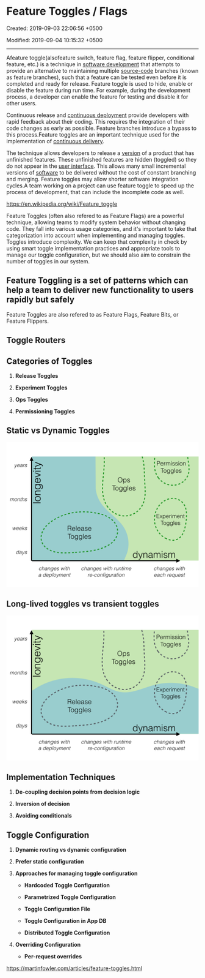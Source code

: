 # Feature Toggles / Flags

Created: 2019-09-03 22:06:56 +0500

Modified: 2019-09-04 10:15:32 +0500

---

Afeature toggle(alsofeature switch, feature flag, feature flipper, conditional feature, etc.) is a technique in [software development](https://en.wikipedia.org/wiki/Software_development) that attempts to provide an alternative to maintaining multiple [source-code](https://en.wikipedia.org/wiki/Source_code) branches (known as feature branches), such that a feature can be tested even before it is completed and ready for release. Feature toggle is used to hide, enable or disable the feature during run time. For example, during the development process, a developer can enable the feature for testing and disable it for other users.

Continuous release and [continuous deployment](https://en.wikipedia.org/wiki/Continuous_deployment) provide developers with rapid feedback about their coding. This requires the integration of their code changes as early as possible. Feature branches introduce a bypass to this process.Feature toggles are an important technique used for the implementation of [continuous delivery](https://en.wikipedia.org/wiki/Continuous_delivery).

The technique allows developers to release a [version](https://en.wikipedia.org/wiki/Software_versioning) of a product that has unfinished features. These unfinished features are hidden (toggled) so they do not appear in the [user interface](https://en.wikipedia.org/wiki/User_interface). This allows many small incremental versions of [software](https://en.wikipedia.org/wiki/Software) to be delivered without the cost of constant branching and merging. Feature toggles may allow shorter software integration cycles.A team working on a project can use feature toggle to speed up the process of development, that can include the incomplete code as well.

<https://en.wikipedia.org/wiki/Feature_toggle>

Feature Toggles (often also refered to as Feature Flags) are a powerful technique, allowing teams to modify system behavior without changing code. They fall into various usage categories, and it's important to take that categorization into account when implementing and managing toggles. Toggles introduce complexity. We can keep that complexity in check by using smart toggle implementation practices and appropriate tools to manage our toggle configuration, but we should also aim to constrain the number of toggles in our system.

## Feature Toggling is a set of patterns which can help a team to deliver new functionality to users rapidly but safely

Feature Toggles are also refered to as Feature Flags, Feature Bits, or Feature Flippers.

## Toggle Routers

## Categories of Toggles

1. **Release Toggles**

2. **Experiment Toggles**

3. **Ops Toggles**

4. **Permissioning Toggles**

## Static vs Dynamic Toggles

![years months days o ' Permission Toggles Ops Toggles ' Experiment 1 Toggles Release Toggles dynamism changes with a deployment changes with runtime re-configuration changes with each request ](../../media/DevOps-DevOps-Feature-Toggles---Flags-image1.png)

## Long-lived toggles vs transient toggles

![years months days o : Permission Toggles Ops Toggles ' Experiment , Toggles Release Toggles dynamism changes with a deployment changes with runtime re-configuration changes with each request ](../../media/DevOps-DevOps-Feature-Toggles---Flags-image2.png)

## Implementation Techniques

1. **De-coupling decision points from decision logic**

2. **Inversion of decision**

3. **Avoiding conditionals**

## Toggle Configuration

1. **Dynamic routing vs dynamic configuration**

2. **Prefer static configuration**

3. **Approaches for managing toggle configuration**

   - **Hardcoded Toggle Configuration**

   - **Parametrized Toggle Configuration**

   - **Toggle Configuration File**

   - **Toggle Configuration in App DB**

   - **Distributed Toggle Configuration**

4. **Overriding Configuration**

   - **Per-request overrides**

<https://martinfowler.com/articles/feature-toggles.html>
